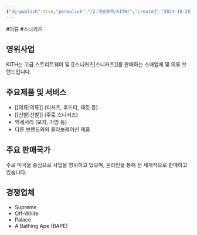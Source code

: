 ```yaml
---
{"dg-publish":true,"permalink":"/2.개별종목/KITH/","created":"2024-10-28T21:35:26.496+09:00","updated":"2025-06-03T20:05:59.755+09:00"}
---
```


#의류 #스니커즈 

## 영위사업

KITH는 고급 스트리트웨어 및 [[스니커즈\|스니커즈]]를 판매하는 소매업체 및 의류 브랜드입니다.

## 주요제품 및 서비스

- [[의류\|의류]] (티셔츠, 후드티, 재킷 등)
- [[신발\|신발]] (주로 스니커즈)
- 액세서리 (모자, 가방 등)
- 다른 브랜드와의 콜라보레이션 제품

## 주요 판매국가

주로 미국을 중심으로 사업을 영위하고 있으며, 온라인을 통해 전 세계적으로 판매하고 있습니다.

## 경쟁업체

- Supreme
- Off-White
- Palace
- A Bathing Ape (BAPE)